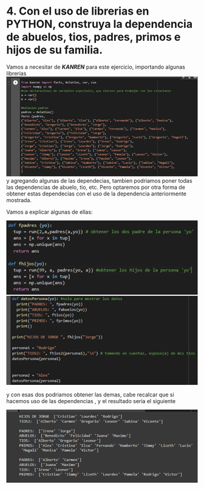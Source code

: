 # 4. Con el uso de librerias en PYTHON, construya la dependencia de abuelos, tios, padres, primos e hijos de su familia.

Vamos a necesitar de ***KANREN*** para este ejercicio, importando algunas librerias 
![f1](familia.png)
y agregando algunas de las dependecias, tambien podriamos poner todas las dependencias de abuelo, tio, etc. Pero optaremos por otra forma de obtener estas dependecias con el uso de la dependencia anteriormente mostrada.

Vamos a explicar algunas de ellas:

![f2](familia2.png)
![f3](familia3.png)

y con esas dos podriamos obtener las demas, cabe recalcar que si hacemos uso de las dependencias , y el resultado seria el siguiente

![f4](familia4.png)